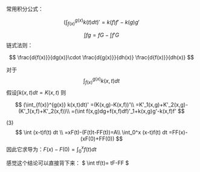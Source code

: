 常用积分公式：

$$
(\int_{f(x)}^{g(x)} k(t)dt)'=k(f)f'-k(g)g'
$$

$$
\int fg=fG-\int f'G 
$$
链式法则：

$$
\frac{d{f(x)}}{dg(x)}\cdot \frac{d{g(x)}}{dh(x)}
\frac{d{f(x)}}{dh(x)}
$$

对于
$$
\int_{f(x)}^{g(x)} k(x,t)dt
$$
假设$\int k(x,t)dt=K(x,t)$
则


$$
(\int_{f(x)}^{g(x)} k(x,t)dt)'
=(K(x,g)-K(x,f))'\\
=K'_1(x,g)+K'_2(x,g)-(K'_1(x,f)+K'_2(x,f))\\ 
=(\int f(x,g)dg+f(x,f)df)'_1+k(x,g)g'-k(x,f)f'
$$

(3)
$$
\int (x-t)f(t) dt \\
=xF(t)-(F(t)t-FF(t))=A\\
\int_0^x (x-t)f(t) dt
=FF(x)-(xF(0)+FF(0))
$$
因此它求导为：$F(x)-F(0)=\int^x_0 f(t)dt$


感觉这个结论可以直接背下来：
$
\int tf(t)= tF-FF
$